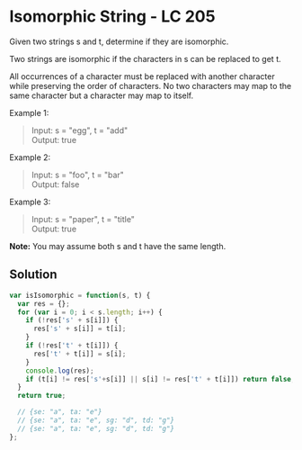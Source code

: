# Isomorphic String - LC 205
Given two strings s and t, determine if they are isomorphic.

Two strings are isomorphic if the characters in s can be replaced to get t.

All occurrences of a character must be replaced with another character while preserving the order of characters. No two characters may map to the same character but a character may map to itself.

Example 1:
>Input: s = "egg", t = "add"\
>Output: true

Example 2:
>Input: s = "foo", t = "bar"\
>Output: false

Example 3:
>Input: s = "paper", t = "title"\
>Output: true

**Note:**
You may assume both s and t have the same length.

## Solution
```javascript
var isIsomorphic = function(s, t) {
  var res = {};
  for (var i = 0; i < s.length; i++) {
    if (!res['s' + s[i]]) {
      res['s' + s[i]] = t[i];
    }
    if (!res['t' + t[i]]) {
      res['t' + t[i]] = s[i];
    }
    console.log(res);
    if (t[i] != res['s'+s[i]] || s[i] != res['t' + t[i]]) return false;
  }
  return true;

  // {se: "a", ta: "e"}
  // {se: "a", ta: "e", sg: "d", td: "g"}
  // {se: "a", ta: "e", sg: "d", td: "g"}
};
```
